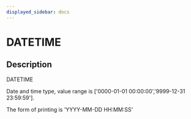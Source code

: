 ```yaml
---
displayed_sidebar: docs
---
```


# DATETIME

## Description

DATETIME

Date and time type, value range is ['0000-01-01 00:00:00','9999-12-31 23:59:59'].

The form of printing is 'YYYY-MM-DD HH:MM:SS'
